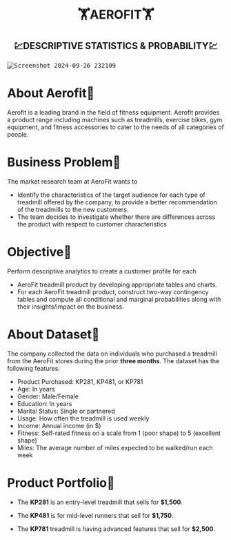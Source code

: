 <div align="center">
    <h1><b> 🏋AEROFIT🏋</h1> 
<h2 style="text-align: center">💹DESCRIPTIVE STATISTICS & PROBABILITY💹</h2></b>
</div>
        
<kbd>![Screenshot 2024-09-26 232109](https://github.com/user-attachments/assets/62f1fd62-ca7b-48c2-adbb-998838f51a6f)</kbd>


# **About Aerofit💪**  

Aerofit is a leading brand in the field of fitness equipment. Aerofit provides a product range including machines such as treadmills, exercise bikes, gym equipment, and fitness accessories to cater to the needs of all categories of people.

# **Business Problem👀**

The market research team at AeroFit wants to
* Identify the characteristics of the target audience for each type of treadmill offered by the company, to provide a better recommendation of the treadmills to the new customers.
* The team decides to investigate whether there are differences across the product with respect to customer characteristics

# **Objective🎯**

Perform descriptive analytics to create a customer profile for each

* AeroFit treadmill product by developing appropriate tables and charts.
* For each AeroFit treadmill product, construct two-way contingency tables and compute all conditional and marginal probabilities along with their insights/impact on the business.

# **About Dataset🧻**

The company collected the data on individuals who purchased a treadmill from the AeroFit stores during the prior **three months**. The dataset has the following features:

- Product Purchased: KP281, KP481, or KP781
- Age: In years
- Gender: Male/Female
- Education: In years
- Marital Status: Single or partnered
- Usage: How often the treadmill is used weekly
- Income: Annual income (in $)
- Fitness: Self-rated fitness on a scale from 1 (poor shape) to 5 (excellent shape)
- Miles: The average number of miles expected to be walked/run each week

# **Product Portfolio📰** 

* The **KP281** is an entry-level treadmill that sells for **$1,500**.

* The **KP481** is for mid-level runners that sell for **$1,750**.

* The **KP781** treadmill is having advanced features that sell for **$2,500**.
